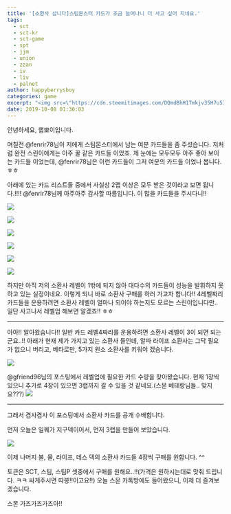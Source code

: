```yaml
---
title: '[소환사 삽니다]스팀몬스터 카드가 조금 늘어나니 더 사고 싶어 지네요.'
tags:
  - sct
  - sct-kr
  - sct-game
  - spt
  - jjm
  - union
  - zzan
  - iv
  - liv
  - palnet
author: happyberrysboy
categories: game
excerpt: "<img src=\"https://cdn.steemitimages.com/DQmdBhH1Tmkjv35H7u53wCp7JFJE2mjgAMoVnH3fSDYrush/image.png\" />\r\n안녕하세요, 햅뽀이입니다.  며칠전 @fenrir78님이 저에게 스팀몬스터에서 남는 여분 카드들을 좀 주셨습니다. 저처럼 완전 스린이에게는 아주 꿀 같은 카드들 이었죠. 제 눈에는 모두모두 아주 좋아 보이는 카드들 이었는데, @fenrir78님은 이런 카드들이 그저 여분의 카드들 이었나 봅니다. ㅎㅎ   아래에 있는 카드 리스트들 중에서 사실상 2랩 이상은....."
date: 2019-10-08 01:30:03
---
```


안녕하세요, 햅뽀이입니다.

며칠전 @fenrir78님이 저에게 스팀몬스터에서 남는 여분 카드들을 좀 주셨습니다. 저처럼 완전 스린이에게는 아주 꿀 같은 카드들 이었죠. 제 눈에는 모두모두 아주 좋아 보이는 카드들 이었는데, @fenrir78님은 이런 카드들이 그저 여분의 카드들 이었나 봅니다. ㅎㅎ 

아래에 있는 카드 리스트들 중에서 사실상 2랩 이상은 모두 받은 것이라고 보면 됩니다.!!!! @fenrir78님께 아주아주 감사할 따름입니다. 이 많을 카드들을 주시다니!! 

![](https://cdn.steemitimages.com/DQmdBhH1Tmkjv35H7u53wCp7JFJE2mjgAMoVnH3fSDYrush/image.png)

![](https://cdn.steemitimages.com/DQmXDeq6PCx2h7kQvhdS77oSTt7umQb9m9rgQftx3EExEY3/image.png)

![](https://cdn.steemitimages.com/DQmRHNe1ttWKBjevz2XFr9EjT2H6Pt4sLL2EBqbtRiVMq7d/image.png)

![](https://cdn.steemitimages.com/DQmR2zQ2LT4cb4q77UeoD7uJyEEznzwYqgiUn7vKxt7EjQW/image.png)

![](https://cdn.steemitimages.com/DQmY2msWXh8q8B21fZkzj72moamUAs3jXzgqYwc4FPX7SmZ/image.png)

![](https://cdn.steemitimages.com/DQmURtwsHpar8nHQY3Hn37Xx4MPKyXpQescavyM66USN7qt/image.png)

하지만 아직 저의 소환사 레벨이 1밖에 되지 않아 대다수의 카드들이 성능을 발휘하지 못하고 있는 실정이네요. 이렇게 되니 바로 소환사 구매를 하러 가고자 합니다!! 4레벨짜리 카드들을 운용하려면 소환사 레벨이 얼마나 되어야 하는지도 모르는 스린이입니다만.. 일단 사고나서 레벨업 해보면 알겠죠!! ㅎㅎ

___

아아!! 알아왔습니다!! 일반 카드 레벨4짜리를 운용하려면 소환사 레벨이 3이 되면 되는군요..!!  아래가 현재 제가 가지고 있는 소환사 들인데, 알파 라이프 소환사는 그닥 필요가 없으니 버리고, 베타로만, 5가지 원소 소환사를 키워야 겠습니다.

![](https://cdn.steemitimages.com/DQmX9Vz5n85AURvTxpS8ScGZRjaoXbceUSsFVDu68aiaq51/image.png)

@gfriend96님의 포스팅에서 레벨업에 필요한 카드 수량을 찾아봤습니다. 현재 1장씩 있으니 추가로 4장이 있으면 3랩까지 갈 수 있을 것 같네요.(스몬 베테랑님들.. 맞지요???)
![](https://cdn.steemitimages.com/DQmZrXhC45A2NTifGJeBgkZGg8MREEKuf57byyssP87koue/image.png)

___

그래서 겸사겸사 이 포스팅에서 소환사 카드를 공개 수배합니다. 

먼저 오늘은 일퀘가 지구덱이어서, 먼저 3랩을 만들어 보았습니다.

![](https://cdn.steemitimages.com/DQma3AJGFkHMiWthVXTJHoZ7bhczZN69ke5yTdHp2YD8omo/image.png)

이제 나머지 불, 물, 라이프, 데스 덱의 소환사 카드들 4장씩 구매를 원합니다. ^^

토큰은 SCT, 스팀, 스팀P 셋중에서 구매를 원해요..!!(가격은 원하시는대로 맞춰 드립니다. ㅋㅋ 싸게주시면 따봉!!이고요!!)
오늘 스몬 카톡방에도 들어왔으니, 이제 더 즐겨보겠습니다.

스몬 가즈가즈가즈아!!